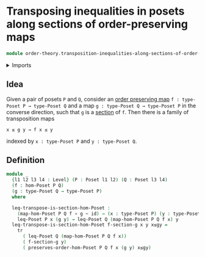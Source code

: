 # Transposing inequalities in posets along sections of order-preserving maps

```agda
module order-theory.transposition-inequalities-along-sections-of-order-preserving-maps-posets where
```

<details><summary>Imports</summary>

```agda
open import foundation.function-types
open import foundation.homotopies
open import foundation.identity-types
open import foundation.transport-along-identifications
open import foundation.universe-levels

open import order-theory.order-preserving-maps-posets
open import order-theory.posets
```

</details>

## Idea

Given a pair of posets `P` and `Q`, consider an
[order preserving map](order-theory.order-preserving-maps-posets.md)
`f : type-Poset P → type-Poset Q` and a map `g : type-Poset Q → type-Poset P` in
the converse direction, such that `g` is a [section](foundation.sections.md) of
`f`. Then there is a family of transposition maps

```text
x ≤ g y → f x ≤ y
```

indexed by `x : type-Poset P` and `y : type-Poset Q`.

## Definition

```agda
module _
  {l1 l2 l3 l4 : Level} (P : Poset l1 l2) (Q : Poset l3 l4)
  (f : hom-Poset P Q)
  (g : type-Poset Q → type-Poset P)
  where

  leq-transpose-is-section-hom-Poset :
    (map-hom-Poset P Q f ∘ g ~ id) → (x : type-Poset P) (y : type-Poset Q) →
    leq-Poset P x (g y) → leq-Poset Q (map-hom-Poset P Q f x) y
  leq-transpose-is-section-hom-Poset f-section-g x y x≤gy =
    tr
      ( leq-Poset Q (map-hom-Poset P Q f x))
      ( f-section-g y)
      ( preserves-order-hom-Poset P Q f x (g y) x≤gy)
```
